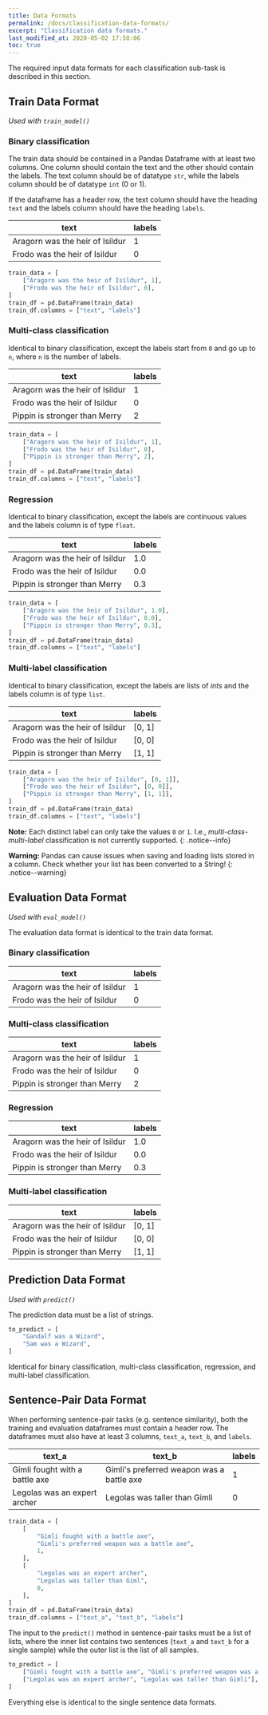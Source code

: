 ```yaml
---
title: Data Formats
permalink: /docs/classification-data-formats/
excerpt: "Classification data formats."
last_modified_at: 2020-05-02 17:58:06
toc: true
---
```


The required input data formats for each classification sub-task is described in this section.


## Train Data Format

*Used with `train_model()`*

### Binary classification

The train data should be contained in a Pandas Dataframe with at least two columns. One column should contain the text and the other should contain the labels. The text column should be of datatype `str`, while the labels column should be of datatype `int` (0 or 1).

If the dataframe has a header row, the text column should have the heading `text` and the labels column should have the heading `labels`.

| text                            | labels |
| ------------------------------- | ------ |
| Aragorn was the heir of Isildur | 1      |
| Frodo was the heir of Isildur   | 0      |

```python
train_data = [
    ["Aragorn was the heir of Isildur", 1],
    ["Frodo was the heir of Isildur", 0],
]
train_df = pd.DataFrame(train_data)
train_df.columns = ["text", "labels"]
```

### Multi-class classification

Identical to binary classification, except the labels start from `0` and go up to `n`, where `n` is the number of labels.

| text                            | labels |
| ------------------------------- | ------ |
| Aragorn was the heir of Isildur | 1      |
| Frodo was the heir of Isildur   | 0      |
| Pippin is stronger than Merry   | 2      |

```python
train_data = [
    ["Aragorn was the heir of Isildur", 1],
    ["Frodo was the heir of Isildur", 0],
    ["Pippin is stronger than Merry", 2],
]
train_df = pd.DataFrame(train_data)
train_df.columns = ["text", "labels"]
```

### Regression

Identical to binary classification, except the labels are continuous values and the labels column is of type `float`.

| text                            | labels |
| ------------------------------- | ------ |
| Aragorn was the heir of Isildur | 1.0    |
| Frodo was the heir of Isildur   | 0.0    |
| Pippin is stronger than Merry   | 0.3    |

```python
train_data = [
    ["Aragorn was the heir of Isildur", 1.0],
    ["Frodo was the heir of Isildur", 0.0],
    ["Pippin is stronger than Merry", 0.3],
]
train_df = pd.DataFrame(train_data)
train_df.columns = ["text", "labels"]
```

### Multi-label classification

Identical to binary classification, except the labels are lists of *ints* and the labels column is of type `list`.

| text                            | labels |
| ------------------------------- | ------ |
| Aragorn was the heir of Isildur | [0, 1] |
| Frodo was the heir of Isildur   | [0, 0] |
| Pippin is stronger than Merry   | [1, 1] |

```python
train_data = [
    ["Aragorn was the heir of Isildur", [0, 1]],
    ["Frodo was the heir of Isildur", [0, 0]],
    ["Pippin is stronger than Merry", [1, 1]],
]
train_df = pd.DataFrame(train_data)
train_df.columns = ["text", "labels"]
```

**Note:** Each distinct label can only take the values `0` or `1`. I.e., *multi-class-multi-label* classification is not currently supported.
{: .notice--info}

**Warning:** Pandas can cause issues when saving and loading lists stored in a column. Check whether your list has been converted to a String!
{: .notice--warning}



## Evaluation Data Format

*Used with `eval_model()`*

The evaluation data format is identical to the train data format.

### Binary classification

| text                            | labels |
| ------------------------------- | ------ |
| Aragorn was the heir of Isildur | 1      |
| Frodo was the heir of Isildur   | 0      |

### Multi-class classification

| text                            | labels |
| ------------------------------- | ------ |
| Aragorn was the heir of Isildur | 1      |
| Frodo was the heir of Isildur   | 0      |
| Pippin is stronger than Merry   | 2      |


### Regression

| text                            | labels |
| ------------------------------- | ------ |
| Aragorn was the heir of Isildur | 1.0    |
| Frodo was the heir of Isildur   | 0.0    |
| Pippin is stronger than Merry   | 0.3    |

### Multi-label classification

| text                            | labels |
| ------------------------------- | ------ |
| Aragorn was the heir of Isildur | [0, 1] |
| Frodo was the heir of Isildur   | [0, 0] |
| Pippin is stronger than Merry   | [1, 1] |


## Prediction Data Format
*Used with `predict()`*

The prediction data must be a list of strings.

```python
to_predict = [
    "Gandalf was a Wizard",
    "Sam was a Wizard",
]
```

Identical for binary classification, multi-class classification, regression, and multi-label classification.


## Sentence-Pair Data Format

When performing sentence-pair tasks (e.g. sentence similarity), both the training and evaluation dataframes must contain a header row. The dataframes must also have at least 3 columns, `text_a`, `text_b`, and `labels`.

| text_a                         | text_b                                    | labels |
| ------------------------------ | ----------------------------------------- | ------ |
| Gimli fought with a battle axe | Gimli's preferred weapon was a battle axe | 1      |
| Legolas was an expert archer   | Legolas was taller than Gimli             | 0      |

```python
train_data = [
    [
        "Gimli fought with a battle axe",
        "Gimli's preferred weapon was a battle axe",
        1,
    ],
    [
        "Legolas was an expert archer",
        "Legolas was taller than Giml",
        0,
    ],
]
train_df = pd.DataFrame(train_data)
train_df.columns = ["text_a", "text_b", "labels"]
```

The input to the `predict()` method in sentence-pair tasks must be a list of lists, where the inner list contains two sentences (`text_a` and `text_b` for a single sample) while the outer list is the list of all samples.

```python
to_predict = [
    ["Gimli fought with a battle axe", "Gimli's preferred weapon was a battle axe"],
    ["Legolas was an expert archer", "Legolas was taller than Gimli"],
]
```

Everything else is identical to the single sentence data formats.

